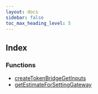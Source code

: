 ```yaml
---
layout: docs
sidebar: false
toc_max_heading_level: 5
---
```


## Index

### Functions

- [createTokenBridgeGetInputs](functions/createTokenBridgeGetInputs.md)
- [getEstimateForSettingGateway](functions/getEstimateForSettingGateway.md)
